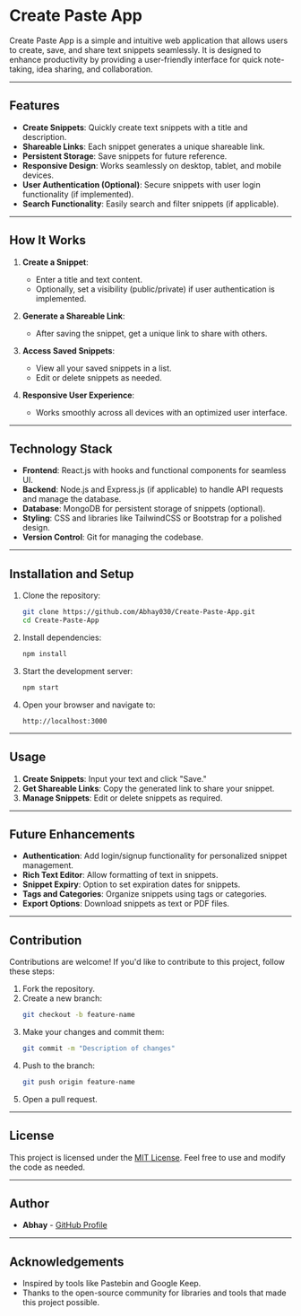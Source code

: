 # Create Paste App

Create Paste App is a simple and intuitive web application that allows users to create, save, and share text snippets seamlessly. It is designed to enhance productivity by providing a user-friendly interface for quick note-taking, idea sharing, and collaboration.

---

## Features

- **Create Snippets**: Quickly create text snippets with a title and description.
- **Shareable Links**: Each snippet generates a unique shareable link.
- **Persistent Storage**: Save snippets for future reference.
- **Responsive Design**: Works seamlessly on desktop, tablet, and mobile devices.
- **User Authentication (Optional)**: Secure snippets with user login functionality (if implemented).
- **Search Functionality**: Easily search and filter snippets (if applicable).

---

## How It Works

1. **Create a Snippet**:
   - Enter a title and text content.
   - Optionally, set a visibility (public/private) if user authentication is implemented.

2. **Generate a Shareable Link**:
   - After saving the snippet, get a unique link to share with others.

3. **Access Saved Snippets**:
   - View all your saved snippets in a list.
   - Edit or delete snippets as needed.

4. **Responsive User Experience**:
   - Works smoothly across all devices with an optimized user interface.

---

## Technology Stack

- **Frontend**: React.js with hooks and functional components for seamless UI.
- **Backend**: Node.js and Express.js (if applicable) to handle API requests and manage the database.
- **Database**: MongoDB for persistent storage of snippets (optional).
- **Styling**: CSS and libraries like TailwindCSS or Bootstrap for a polished design.
- **Version Control**: Git for managing the codebase.

---

## Installation and Setup

1. Clone the repository:
   ```bash
   git clone https://github.com/Abhay030/Create-Paste-App.git
   cd Create-Paste-App
   ```

2. Install dependencies:
   ```bash
   npm install
   ```

3. Start the development server:
   ```bash
   npm start
   ```

4. Open your browser and navigate to:
   ```
   http://localhost:3000
   ```

---

## Usage

1. **Create Snippets**: Input your text and click "Save."
2. **Get Shareable Links**: Copy the generated link to share your snippet.
3. **Manage Snippets**: Edit or delete snippets as required.

---

## Future Enhancements

- **Authentication**: Add login/signup functionality for personalized snippet management.
- **Rich Text Editor**: Allow formatting of text in snippets.
- **Snippet Expiry**: Option to set expiration dates for snippets.
- **Tags and Categories**: Organize snippets using tags or categories.
- **Export Options**: Download snippets as text or PDF files.

---

## Contribution

Contributions are welcome! If you'd like to contribute to this project, follow these steps:

1. Fork the repository.
2. Create a new branch:
   ```bash
   git checkout -b feature-name
   ```
3. Make your changes and commit them:
   ```bash
   git commit -m "Description of changes"
   ```
4. Push to the branch:
   ```bash
   git push origin feature-name
   ```
5. Open a pull request.

---

## License

This project is licensed under the [MIT License](https://opensource.org/licenses/MIT). Feel free to use and modify the code as needed.

---

## Author

- **Abhay** - [GitHub Profile](https://github.com/Abhay030)

---

## Acknowledgements

- Inspired by tools like Pastebin and Google Keep.
- Thanks to the open-source community for libraries and tools that made this project possible.
